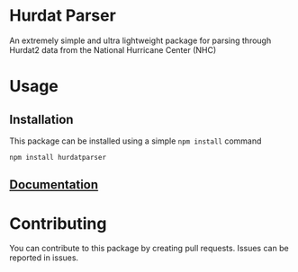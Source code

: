 # Hurdat Parser
An extremely simple and ultra lightweight package for parsing through Hurdat2 data from the National Hurricane Center (NHC)
# Usage
## Installation
This package can be installed using a simple `npm install` command
```
npm install hurdatparser
```
## [Documentation](https://github.com/wilburcoding/hurdat2parser/tree/main/docs)

# Contributing
You can contribute to this package by creating pull requests.
Issues can be reported in issues.
